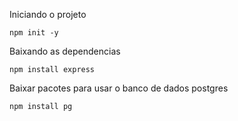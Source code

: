 Iniciando o projeto 
~~~
npm init -y
~~~
Baixando as dependencias
~~~
npm install express
~~~
Baixar pacotes para usar o banco de dados postgres
~~~
npm install pg
~~~

